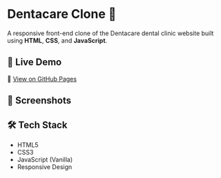 # Dentacare Clone 🦷

A responsive front-end clone of the Dentacare dental clinic website built using **HTML**, **CSS**, and **JavaScript**.

## 🚀 Live Demo

🔗 [View on GitHub Pages](https://faizullah98.github.io/dentacare_clone/)

## 📸 Screenshots

## 🛠️ Tech Stack

- HTML5
- CSS3
- JavaScript (Vanilla)
- Responsive Design
